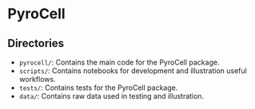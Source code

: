 # PyroCell

## Directories
 - `pyrocell/`: Contains the main code for the PyroCell package.
 - `scripts/`: Contains notebooks for development and illustration useful workflows.
 - `tests/`: Contains tests for the PyroCell package.
 - `data/`: Contains raw data used in testing and illustration.